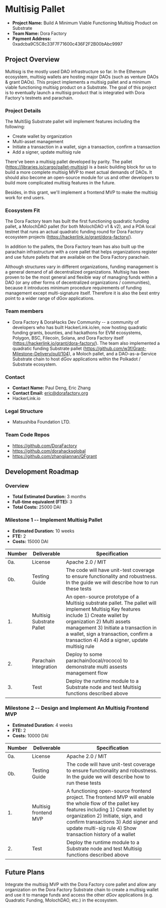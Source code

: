 # Multisig Pallet

* **Project Name:** Build A Minimum Viable Functioning Multisig Product on Substrate
* **Team Name:** Dora Factory
* **Payment Address:** 0xadcba9C5C8c33F7F71600c436F2F2B00bAbc9997

## Project Overview

Multisig is the mostly used DAO infrastructure so far. In the Ethereum ecosystem, multisig wallets are hosting major DAOs (such as venture DAOs & grant DAOs). This project implements a multisig pallet and a minimum viable functioning multisig product on a Substrate. The goal of this project is to eventually launch a multisig product that is integrated with Dora Factory's testnets and parachain.


### Project Details 

The MultiSig Substrate pallet will implement features including the following:
- Create wallet by organization
- Multi-asset management
- Initiate a transaction in a wallet, sign a transaction, confirm a transaction
- Add a signer, update multisig rule

There've been a multisig pallet developed by parity. The pallet (https://libraries.io/cargo/pallet-multisig) is a basic building block for us to build a more complete multisig MVP to meet actual demands of DAOs. It should also become an open-source module for us and other developers to build more complicated multisig features in the future.

Besides, in this grant, we'll implement a frontend MVP to make the multisig work for end users.

### Ecosystem Fit 

The Dora Factory team has built the first functioning quadratic funding pallet, a MolochDAO pallet (for both MolochDAO v1 & v2), and a POA local testnet that runs an actual quadratic funding round for Dora Factory ecosystem projects (https://hackerlink.io/grant/dora-factory/).

In addition to the pallets, the Dora Factory team has also built up the parachain infrastructure with a core pallet that helps organizations register and use future pallets that are available on the Dora Factory parachain.

Although structures vary in different organizations, funding management is a general demand of all decentralized organizations. Multisig has been proven to be the most general and flexible way of managing funds within a DAO (or any other forms of decentralized organizations / communities), because it introduces minimum procedure requirements of funding management except multi-signature itself. Therefore it is also the best entry point to a wider range of dGov applications.

### Team members
* Dora Factory & DoraHacks Dev Community -- a community of developers who has built HackerLink.io/en, now hosting quadratic funding grants, bounties, and hackathons for EVM ecosystems, Polygon, BSC, Filecoin, Solana, and Dora Factory itself (https://hackerlink.io/grant/dora-factory/). The team also implemented a quadratic funding Substrate pallet (https://github.com/w3f/Grant-Milestone-Delivery/pull/104), a Moloch pallet, and a DAO-as-a-Service Substrate chain to host dGov applications within the Polkadot / Substrate ecosystem.

### Contact
* **Contact Name:** Paul Deng, Eric Zhang
* **Contact Email:** eric@dorafactory.org
* HackerLink.io

### Legal Structure 
* Matsushiba Foundation LTD.

### Team Code Repos
* https://github.com/DoraFactory
* https://github.com/dorahacksglobal
* https://github.com/zhangjiannan/QFgrant

## Development Roadmap

### Overview
* **Total Estimated Duration:** 3 months
* **Full-time equivalent (FTE):**  3
* **Total Costs:** 25000 DAI

### Milestone 1 -- Implement Multisig Pallet
* **Estimated Duration:** 10 weeks
* **FTE:**  2
* **Costs:**  15000 DAI

| Number | Deliverable | Specification |
| ------------- | ------------- | ------------- |
| 0a. | License | Apache 2.0 / MIT |
| 0b. | Testing Guide | The code will have unit-test coverage to ensure functionality and robustness. In the guide we will describe how to run these tests | 
| 1. | Multisig Substrate Pallet | An open-source prototype of a Multisig substrate pallet. The pallet will implement Multisig Key features include 1) Create wallet by organization 2) Multi assets management 3) Initiate a transaction in a wallet, sign a transaction, confirm a transaction 4) Add a signer, update multisig rule | 
| 2. | Parachain Integration | Deploy to some parachain(local/rococo) to demonstrate multi assests management flow |
| 3. | Test | Deploy the runtime module to a Substrate node and test Multisig functions described above | 


### Milestone 2  -- Design and Implement An Multisig Frontend MVP
* **Estimated Duration:** 4 weeks
* **FTE:**  2
* **Costs:** 10000 DAI

| Number | Deliverable | Specification |
| ------------- | ------------- | ------------- |
| 0a. | License | Apache 2.0 / MIT |
| 0b. | Testing Guide | The code will have unit-test coverage to ensure functionality and robustness. In the guide we will describe how to run these tests | 
| 1. | Multisig frontend MVP | A functioning open-source frontend project. The frontend MVP will enable the whole flow of the pallet key features including 1) Create wallet by organization 2) Initiate, sign, and confirm transactions 3) Add signer and update multi-sig rule 4) Show transaction history of a wallet
| 2. | Test | Deploy the runtime module to a Substrate node and test Multisig functions described above

## Future Plans

Integrate the multisig MVP with the Dora Factory core pallet and allow any organization on the Dora Factory Substrate chain to create a multisig wallet and use it to manage funds and access the other dGov applications (e.g. Quadratic Funding, MolochDAO, etc.) in the ecosystem.
